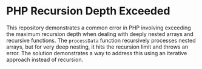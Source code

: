 # PHP Recursion Depth Exceeded

This repository demonstrates a common error in PHP involving exceeding the maximum recursion depth when dealing with deeply nested arrays and recursive functions. The `processData` function recursively processes nested arrays, but for very deep nesting, it hits the recursion limit and throws an error.  The solution demonstrates a way to address this using an iterative approach instead of recursion.